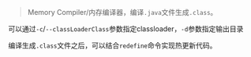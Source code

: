 
> Memory Compiler/内存编译器，编译`.java`文件生成`.class`。


可以通过`-c`/`--classLoaderClass`参数指定classloader，`-d`参数指定输出目录

编译生成`.class`文件之后，可以结合`redefine`命令实现热更新代码。
